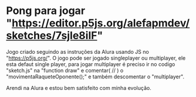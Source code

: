 # Pong para jogar "https://editor.p5js.org/alefapmdev/sketches/7sjIe8ilF"

Jogo criado seguindo as instruções da Alura usando JS no "https://p5js.org/".
O jogo pode ser jogado singleplayer ou multiplayer, ele esta defaut single player,
para jogar multiplayer é preciso ir no codigo "sketch.js" na "function draw" e comentar( // )
o "movimentaRaqueteOponente();" e também descomentar o "multiplayer".

Arendi na Alura e estou bem satisfeito com minha evolução.
